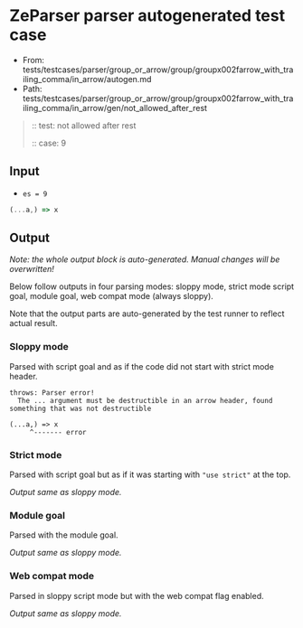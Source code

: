 # ZeParser parser autogenerated test case

- From: tests/testcases/parser/group_or_arrow/group/groupx002farrow_with_trailing_comma/in_arrow/autogen.md
- Path: tests/testcases/parser/group_or_arrow/group/groupx002farrow_with_trailing_comma/in_arrow/gen/not_allowed_after_rest

> :: test: not allowed after rest
>
> :: case: 9

## Input

- `es = 9`

`````js
(...a,) => x
`````

## Output

_Note: the whole output block is auto-generated. Manual changes will be overwritten!_

Below follow outputs in four parsing modes: sloppy mode, strict mode script goal, module goal, web compat mode (always sloppy).

Note that the output parts are auto-generated by the test runner to reflect actual result.

### Sloppy mode

Parsed with script goal and as if the code did not start with strict mode header.

`````
throws: Parser error!
  The ... argument must be destructible in an arrow header, found something that was not destructible

(...a,) => x
     ^------- error
`````

### Strict mode

Parsed with script goal but as if it was starting with `"use strict"` at the top.

_Output same as sloppy mode._

### Module goal

Parsed with the module goal.

_Output same as sloppy mode._

### Web compat mode

Parsed in sloppy script mode but with the web compat flag enabled.

_Output same as sloppy mode._
